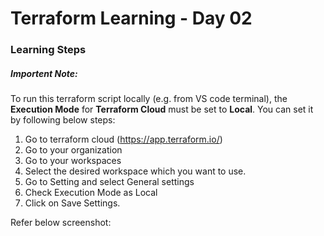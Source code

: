 # Terraform Learning - Day 02

### Learning Steps

##### Importent Note: 
To run this terraform script locally (e.g. from VS code terminal), the <b>Execution Mode</b> for <b>Terraform Cloud</b> must be set to <b>Local</b>. You can set it by following below steps:

1. Go to terraform cloud (https://app.terraform.io/)
2. Go to your organization
3. Go to your workspaces
4. Select the desired workspace which you want to use.
5. Go to Setting and select General settings
6. Check Execution Mode as Local
7. Click on Save Settings.

Refer below screenshot:


